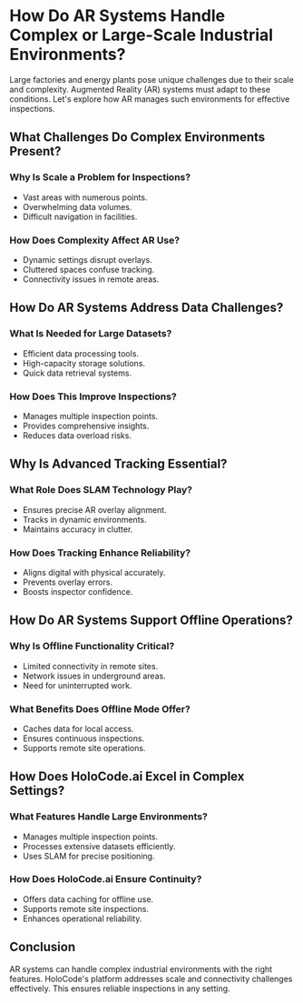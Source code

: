 # How Do AR Systems Handle Complex or Large-Scale Industrial Environments?

Large factories and energy plants pose unique challenges due to their scale and complexity. Augmented Reality (AR) systems must adapt to these conditions. Let's explore how AR manages such environments for effective inspections.

## What Challenges Do Complex Environments Present?

### Why Is Scale a Problem for Inspections?
- Vast areas with numerous points.
- Overwhelming data volumes.
- Difficult navigation in facilities.

### How Does Complexity Affect AR Use?
- Dynamic settings disrupt overlays.
- Cluttered spaces confuse tracking.
- Connectivity issues in remote areas.

## How Do AR Systems Address Data Challenges?

### What Is Needed for Large Datasets?
- Efficient data processing tools.
- High-capacity storage solutions.
- Quick data retrieval systems.

### How Does This Improve Inspections?
- Manages multiple inspection points.
- Provides comprehensive insights.
- Reduces data overload risks.

## Why Is Advanced Tracking Essential?

### What Role Does SLAM Technology Play?
- Ensures precise AR overlay alignment.
- Tracks in dynamic environments.
- Maintains accuracy in clutter.

### How Does Tracking Enhance Reliability?
- Aligns digital with physical accurately.
- Prevents overlay errors.
- Boosts inspector confidence.

## How Do AR Systems Support Offline Operations?

### Why Is Offline Functionality Critical?
- Limited connectivity in remote sites.
- Network issues in underground areas.
- Need for uninterrupted work.

### What Benefits Does Offline Mode Offer?
- Caches data for local access.
- Ensures continuous inspections.
- Supports remote site operations.

## How Does HoloCode.ai Excel in Complex Settings?

### What Features Handle Large Environments?
- Manages multiple inspection points.
- Processes extensive datasets efficiently.
- Uses SLAM for precise positioning.

### How Does HoloCode.ai Ensure Continuity?
- Offers data caching for offline use.
- Supports remote site inspections.
- Enhances operational reliability.

## Conclusion

AR systems can handle complex industrial environments with the right features. HoloCode's platform addresses scale and connectivity challenges effectively. This ensures reliable inspections in any setting. 